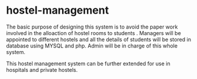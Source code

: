 # hostel-management
The basic purpose of designing this system is to avoid the paper work involved in the alloaction of hostel rooms to students
. Managers will be appointed to different hostels and all the details of students 
will be stored in database using MYSQL and php. Admin will be in charge of this whole system.

This hostel management system can be further extended for use in hospitals and private hostels.
